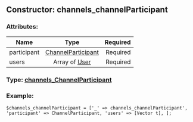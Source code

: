 ## Constructor: channels\_channelParticipant  

### Attributes:

| Name     |    Type       | Required |
|----------|:-------------:|---------:|
|participant|[ChannelParticipant](../types/ChannelParticipant.md) | Required|
|users|Array of [User](../types/User.md) | Required|


### Type: [channels\_ChannelParticipant](../types/channels\_ChannelParticipant.md)

### Example:


```
$channels_channelParticipant = ['_' => channels_channelParticipant', 'participant' => ChannelParticipant, 'users' => [Vector t], ];
```